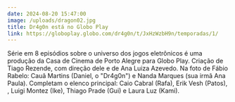```yaml
---
date: 2024-08-20 15:47:00
image: /uploads/dragon02.jpg
title: Dr4g0n está no Globo Play
link: https://globoplay.globo.com/dr4g0n/t/JxHzWzbH9n/temporadas/1/
---
```

S﻿érie em 8 episódios sobre o universo dos jogos eletrônicos é uma produção da Casa de Cinema de Porto Alegre para Globo Play. Criação de Tiago Rezende, com direção dele e de Ana Luiza Azevedo. Na foto de Fábio Rabelo: Cauã Martins (Daniel, o "Dr4g0n") e Nanda Marques (sua irmã Ana Paula). Completam o elenco principal: Caio Cabral (Rafa),  Erik Vesh (Patos), , Luigi Montez (Ike), Thiago Prade (Gui) e Laura Luz (Kami).
